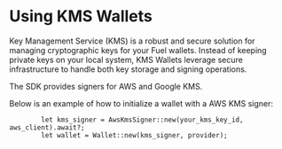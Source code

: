 # Using KMS Wallets

Key Management Service (KMS) is a robust and secure solution for managing cryptographic keys for your Fuel wallets. Instead of keeping private keys on your local system, KMS Wallets leverage secure infrastructure to handle both key storage and signing operations.

The SDK provides signers for AWS and Google KMS.

Below is an example of how to initialize a wallet with a AWS KMS signer:

```rust,ignore
        let kms_signer = AwsKmsSigner::new(your_kms_key_id, aws_client).await?;
        let wallet = Wallet::new(kms_signer, provider);
```
